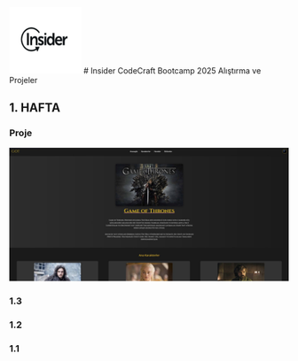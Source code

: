
<img src="./screenshots/insider-1.jpg" alt="Example Image" width="130" height="120">
# Insider CodeCraft Bootcamp 2025 Alıştırma ve Projeler



## 1. HAFTA

### Proje
![Example Image](./screenshots/proje_1.jpg)


### 1.3


### 1.2


### 1.1
